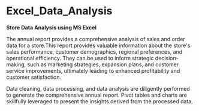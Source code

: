 # Excel_Data_Analysis

**Store Data Analysis using MS Excel** 

The annual report provides a comprehensive analysis of sales and order data for a store.This report provides valuable information about the store's sales performance, customer demographics, regional preferences, and operational efficiency. They can be used to inform strategic decision-making, such as marketing strategies, expansion plans, and customer service improvements, ultimately leading to enhanced profitability and customer satisfaction.

Data cleaning, data processing, and data analysis are diligently performed to generate the comprehensive annual report. Pivot tables and charts are skillfully leveraged to present the insights derived from the processed data.
